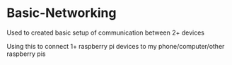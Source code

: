 # Basic-Networking
Used to created basic setup of communication between 2+ devices

Using this to connect 1+ raspberry pi devices to my phone/computer/other raspberry pis
